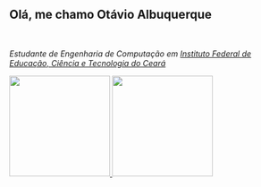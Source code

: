 
<h2> Olá, me chamo Otávio Albuquerque</h2>
<br>
<p><em>Estudante de Engenharia de Computação em <a href="https://ifce.edu.br">Instituto Federal de Educação, Ciência e Tecnologia do Ceará
</em></p>

<div>
  <a href="https://github.com/otavioalbucosta">
  <img height="180em" src="https://github-readme-stats.vercel.app/api?username=otavioalbucosta&show_icons=true&theme=tokyonight&include_all_commits=true&count_private=true"/>
  <img height="180em" src="https://github-readme-stats.vercel.app/api/top-langs/?username=otavioalbucosta&layout=compact&langs_count=7&theme=tokyonight"/>
</div>
